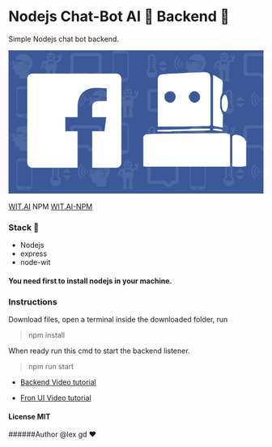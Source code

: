 # Nodejs Chat-Bot AI 🤖 Backend 🚀
Simple Nodejs chat bot backend.

![WIT-AI](/img/fb-wit.png)



[WIT.AI](https://wit.ai) NPM
[WIT.AI-NPM](https://www.npmjs.com/package/node-wit)


### Stack 🍔
* Nodejs 
* express 
* node-wit

#### You need first to install nodejs in your machine.

### Instructions
Download files, open a terminal inside the downloaded folder, run 
> npm install

When ready run this cmd to start the backend listener.
> npm run start

* [Backend Video tutorial](https://youtu.be/wmP9rTgnVLA)
- [Fron UI Video tutorial](https://youtu.be/V5eUrVMD7fg)
#### License MIT
######Author @lex gd ❤️
